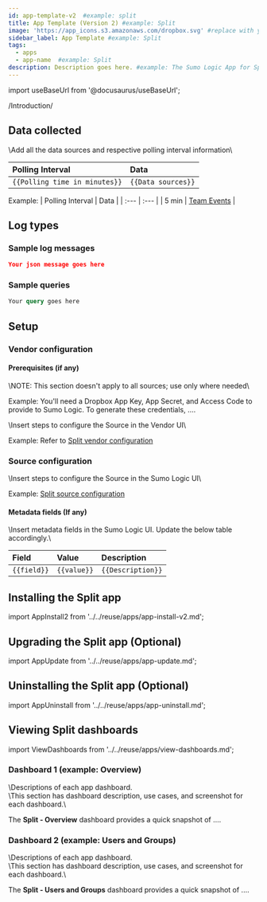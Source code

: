 ```yaml
---
id: app-template-v2  #example: split
title: App Template (Version 2) #example: Split
image: 'https://app_icons.s3.amazonaws.com/dropbox.svg' #replace with your app logo
sidebar_label: App Template #example: Split
tags:
  - apps
  - app-name  #example: Split
description: Description goes here. #example: The Sumo Logic App for Split enables you to seamlessly monitor feature flagging, experiment results, and user behavior, enabling data-driven decision making and fostering a more agile and competitive development process.
---
```


import useBaseUrl from '@docusaurus/useBaseUrl';

/Introduction/

## Data collected

\Add all the data sources and respective polling interval information\

| Polling Interval | Data |
| :--- | :--- |
| `{{Polling time in minutes}}` | `{{Data sources}}` |

Example:
| Polling Interval | Data |
| :--- | :--- |
| 5 min |  [Team Events](https://www.dropbox.com/developers/documentation/http/teams#team_log-get_events) |

## Log types

### Sample log messages

```json
Your json message goes here
```

### Sample queries

```sql
Your query goes here
```

## Setup

### Vendor configuration

#### Prerequisites (if any)

\NOTE: This section doesn't apply to all sources; use only where needed\

Example: You'll need a Dropbox App Key, App Secret, and Access Code to provide to Sumo Logic. To generate these credentials, ....

\Insert steps to configure the Source in the Vendor UI\

Example: Refer to [Split vendor configuration](/docs/integrations/webhooks/split/#vendor-configuration)

### Source configuration

\Insert steps to configure the Source in the Sumo Logic UI\

Example: [Split source configuration](/docs/integrations/webhooks/split/#source-configuration)

#### Metadata fields (If any)

\Insert metadata fields in the Sumo Logic UI. Update the below table accordingly.\

| Field | Value | Description |
| :--- | :--- | :--- |
| `{{field}}` | `{{value}}` | `{{Description}}` |

## Installing the Split app

import AppInstall2 from '../../reuse/apps/app-install-v2.md';

<AppInstall2/>

## Upgrading the Split app (Optional)

import AppUpdate from '../../reuse/apps/app-update.md';

<AppUpdate/>

## Uninstalling the Split app (Optional)

import AppUninstall from '../../reuse/apps/app-uninstall.md';

<AppUninstall/>

## Viewing Split dashboards

import ViewDashboards from '../../reuse/apps/view-dashboards.md';

<ViewDashboards/>

### Dashboard 1 (example: Overview)

\Descriptions of each app dashboard.\
\This section has dashboard description, use cases, and screenshot for each dashboard.\

The **Split - Overview** dashboard provides a quick snapshot of ....

<!-- example: The **Split - Overview** dashboard offers transparency into actions performed by both administrators and team members, delivering valuable insights into audit events, their distribution, and statistics categorized by their respective types. -->

### Dashboard 2 (example: Users and Groups)

\Descriptions of each app dashboard.\
\This section has dashboard description, use cases, and screenshot for each dashboard.\

The **Split - Users and Groups** dashboard provides a quick snapshot of ....

<!-- #example: The **Split - Users and Groups** dashboard offers concise statistical summaries pertaining to Split users and groups, including administrative actions taken concerning them.-->
